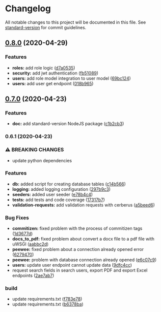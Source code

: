 # Changelog

All notable changes to this project will be documented in this file. See [standard-version](https://github.com/conventional-changelog/standard-version) for commit guidelines.

## [0.8.0](https://github.com/rubenrod18/flask-api/compare/v0.7.0...v0.8.0) (2020-04-29)


### Features

* **roles:** add role logic ([d7a0535](https://github.com/rubenrod18/flask-api/commit/d7a05359667af549fe079d3dcd4e7b63c44fcf56))
* **security:** add jwt authentication ([fb51089](https://github.com/rubenrod18/flask-api/commit/fb51089de828d14887bad0f3417ce08d1f120f3d))
* **users:** add role model integration to user model ([69bc124](https://github.com/rubenrod18/flask-api/commit/69bc12491a3b60ca28b5be05dde0176fbc1be7ae))
* **users:** add user get endpoint ([018b965](https://github.com/rubenrod18/flask-api/commit/018b965f29b3eed8eaaa9bb886d309a963f46573))

## [0.7.0](https://github.com/rubenrod18/flask-api/compare/v0.6.1...v0.7.0) (2020-04-23)

### Features

* **doc:** add standard-version NodeJS package ([c1b2cb3](https://github.com/rubenrod18/flask-api/commit/c1b2cb37702040843c854a9137249273d0793a6b))


### 0.6.1 (2020-04-23)


### ⚠ BREAKING CHANGES

* update python dependencies

### Features

* **db:** added script for creating database tables ([c14b566](https://github.com/rubenrod18/flask-api/commit/c14b566af311335288291386827d036f923160fb))
* **logging:** added logging configuration ([297b9c3](https://github.com/rubenrod18/flask-api/commit/297b9c320b2da008583f269ed2ff2b304fe31e52))
* **seeders:** added user seeder ([e78b4c4](https://github.com/rubenrod18/flask-api/commit/e78b4c4a0b657c9ccb47b67cdcf5139bc6f1e23a))
* **tests:** add tests and code coverage ([17317b7](https://github.com/rubenrod18/flask-api/commit/17317b77154cf03bd48f7f0fb3fd6d4a9619cdf5))
* **validation-requests:** add validation requests with cerberus ([a5beed6](https://github.com/rubenrod18/flask-api/commit/a5beed605ea8d96012d30ce14e98cc84f9d839b4))


### Bug Fixes

* **commitizen:** fixed problem with the process of commitizen tags ([1d3677d](https://github.com/rubenrod18/flask-api/commit/1d3677d9d0a38747542e3aa96e1f186038eb1f6f))
* **docs_to_pdf:** fixed problem about convert a docx file to a pdf file with uWSGI ([aabbc2d](https://github.com/rubenrod18/flask-api/commit/aabbc2d53129078a8e193e05099e7a90c8605757))
* **peewee:** fixed problem about a connection already opened error ([6279470](https://github.com/rubenrod18/flask-api/commit/62794701e01b3dd3ba1482f769f9ec635392e16b))
* **peewee:** problem with database connection already opened ([e6c07c9](https://github.com/rubenrod18/flask-api/commit/e6c07c952820a67b6420431a4c3c9bb5e32dab6a))
* **users:** update user endpoint cannot update data ([9dfc4cc](https://github.com/rubenrod18/flask-api/commit/9dfc4ccdc5d3b60a004efe79b250c4692e9a325c))
* request search fields in search users, export PDF and export Excel endpoints ([2ae7ab7](https://github.com/rubenrod18/flask-api/commit/2ae7ab770499ed62d862506f4356a7c46c3c7b81))


### build

* update requirements.txt ([f783e78](https://github.com/rubenrod18/flask-api/commit/f783e7848beaf13e5cc1fb67a7ddd42d55d572af))
* update requirements.txt ([b6378ba](https://github.com/rubenrod18/flask-api/commit/b6378ba72f88289b811fa494893e21031338f22f))

